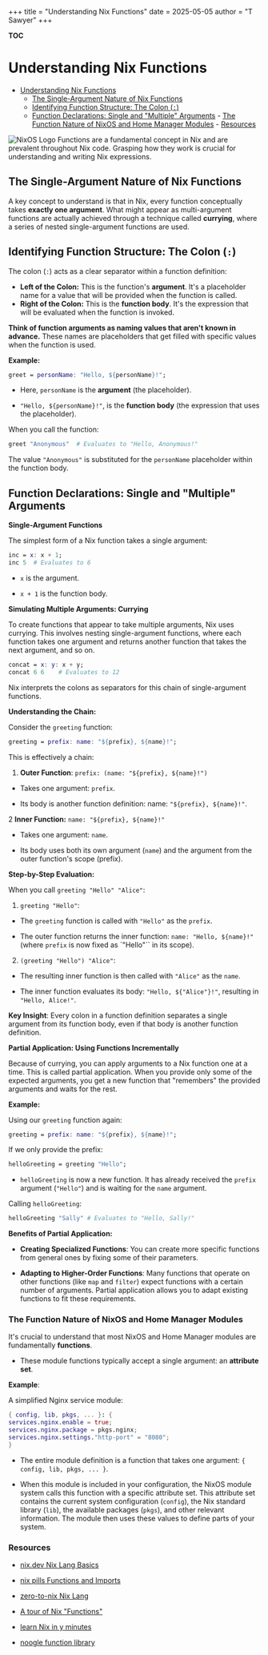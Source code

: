 +++
title = "Understanding Nix Functions"
date = 2025-05-05
author = "T Sawyer"
+++

**TOC**

# Understanding Nix Functions

<!--toc:start-->

- [Understanding Nix Functions](#understanding-nix-functions)
  - [The Single-Argument Nature of Nix Functions](#the-single-argument-nature-of-nix-functions)
  - [Identifying Function Structure: The Colon (`:`)](#identifying-function-structure-the-colon)
  - [Function Declarations: Single and "Multiple" Arguments](#function-declarations-single-and-multiple-arguments) - [The Function Nature of NixOS and Home Manager Modules](#the-function-nature-of-nixos-and-home-manager-modules) - [Resources](#resources)
  <!--toc:end-->

![NixOS Logo](/images/nixLogo.png)
Functions are a fundamental concept in Nix and are prevalent throughout Nix code. Grasping how they work is crucial for understanding and writing Nix expressions.

## The Single-Argument Nature of Nix Functions

A key concept to understand is that in Nix, every function conceptually takes **exactly one argument**. What might appear as multi-argument functions are actually achieved through a technique called **currying**, where a series of nested single-argument functions are used.

## Identifying Function Structure: The Colon (`:`)

The colon (`:`) acts as a clear separator within a function definition:

- **Left of the Colon:** This is the function's **argument**. It's a placeholder name for a value that will be provided when the function is called.
- **Right of the Colon:** This is the **function body**. It's the expression that will be evaluated when the function is invoked.

**Think of function arguments as naming values that aren't known in advance.** These names are placeholders that get filled with specific values when the function is used.

**Example:**

```nix
greet = personName: "Hello, ${personName}!";
```

- Here, `personName` is the **argument** (the placeholder).

- `"Hello, ${personName}!"`, is the **function body** (the expression that
  uses the placeholder).

When you call the function:

```nix
greet "Anonymous"  # Evaluates to "Hello, Anonymous!"
```

The value `"Anonymous"` is substituted for the `personName` placeholder within
the function body.

## Function Declarations: Single and "Multiple" Arguments

**Single-Argument Functions**

The simplest form of a Nix function takes a single argument:

```nix
inc = x: x + 1;
inc 5  # Evaluates to 6
```

- `x` is the argument.

- `x + 1` is the function body.

**Simulating Multiple Arguments: Currying**

To create functions that appear to take multiple arguments, Nix uses currying.
This involves nesting single-argument functions, where each function takes one
argument and returns another function that takes the next argument, and so on.

```nix
concat = x: y: x + y;
concat 6 6    # Evaluates to 12
```

Nix interprets the colons as separators for this chain of single-argument
functions.

**Understanding the Chain:**

Consider the `greeting` function:

```nix
greeting = prefix: name: "${prefix}, ${name}!";
```

This is effectively a chain:

1. **Outer Function**: `prefix: (name: "${prefix}, ${name}!")`

- Takes one argument: `prefix`.

- Its body is another function definition: name: `"${prefix}, ${name}!"`.

2 **Inner Function:** `name: "${prefix}, ${name}!"`

- Takes one argument: `name`.

- Its body uses both its own argument (`name`) and the argument from the
  outer function's scope (prefix).

**Step-by-Step Evaluation:**

When you call `greeting "Hello" "Alice"`:

1. `greeting "Hello"`:

- The `greeting` function is called with `"Hello"` as the `prefix`.

- The outer function returns the inner function:
  `name: "Hello, ${name}!"` (where `prefix` is now fixed as `"Hello"`` in its
  scope).

2. `(greeting "Hello") "Alice"`:

- The resulting inner function is then called with `"Alice"` as the `name`.

- The inner function evaluates its body: `"Hello, ${"Alice"}!"`, resulting in
  `"Hello, Alice!"`.

**Key Insight**: Every colon in a function definition separates a single
argument from its function body, even if that body is another function
definition.

**Partial Application: Using Functions Incrementally**

Because of currying, you can apply arguments to a Nix function one at a time.
This is called partial application. When you provide only some of the expected
arguments, you get a new function that "remembers" the provided arguments and
waits for the rest.

**Example:**

Using our `greeting` function again:

```nix
greeting = prefix: name: "${prefix}, ${name}!";
```

If we only provide the prefix:

```nix
helloGreeting = greeting "Hello";
```

- `helloGreeting` is now a new function. It has already received the `prefix`
  argument (`"Hello"`) and is waiting for the `name` argument.

Calling `helloGreeting`:

```nix
helloGreeting "Sally" # Evaluates to "Hello, Sally!"
```

**Benefits of Partial Application:**

- **Creating Specialized Functions**: You can create more specific functions
  from general ones by fixing some of their parameters.

- **Adapting to Higher-Order Functions**: Many functions that operate on other
  functions (like `map` and `filter`) expect functions with a certain number of
  arguments. Partial application allows you to adapt existing functions to fit
  these requirements.

### The Function Nature of NixOS and Home Manager Modules

It's crucial to understand that most NixOS and Home Manager modules are
fundamentally **functions**.

- These module functions typically accept a single argument: an
  **attribute set**.

**Example**:

A simplified Nginx service module:

```nix
{ config, lib, pkgs, ... }: {
services.nginx.enable = true;
services.nginx.package = pkgs.nginx;
services.nginx.settings."http-port" = "8080";
}
```

- The entire module definition is a function that takes one argument:
  `{ config, lib, pkgs, ... }`.

- When this module is included in your configuration, the NixOS module system
  calls this function with a specific attribute set. This attribute set contains
  the current system configuration (`config`), the Nix standard library (`lib`),
  the available packages (`pkgs`), and other relevant information. The module
  then uses these values to define parts of your system.

### Resources

- [nix.dev Nix Lang Basics](https://nix.dev/tutorials/nix-language.html)

- [nix pills Functions and Imports](https://nixos.org/guides/nix-pills/05-functions-and-imports.html)

- [zero-to-nix Nix Lang](https://zero-to-nix.com/concepts/nix-language/)

- [A tour of Nix "Functions"](https://nixcloud.io/tour/?id=functions%2Fintroduction)

- [learn Nix in y minutes](https://learnxinyminutes.com/nix/)

- [noogle function library](https://noogle.dev/)
